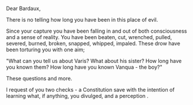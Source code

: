 Dear Bardaux,

There is no telling how long you have been in this place of evil.

Since your capture you have been falling in and out of both consciousness and a sense of reality. You have been beaten, cut, wrenched, pulled, severed, burned, broken, snapped, whipped, impaled. These drow have been torturing you with one aim; 

"What can you tell us about Varis? What about his sister? How long have you known them? How long have you known Vanqua - the boy?"

These questions and more.

I request of you two checks - a Constitution save with the intention of learning what, if anything, you divulged, and a perception .